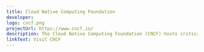 ```yaml
---
title: Cloud Native Computing Foundation
developer:
logo: cncf.png
projectUrl: https://www.cncf.io/
description: The Cloud Native Computing Foundation (CNCF) hosts critical components of the global technology infrastructure. CNCF brings together the world’s top developers, end users, and vendors and runs the largest open source developer conferences.
linkText: Visit CNCF
---
```

